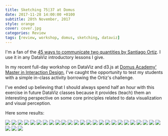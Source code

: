 ```yaml
---
title: Sketching 75|37 at Domus
date: 2017-11-28 14:00:00 +0100
subtitle: 28th November, 2017
style: orange
cover: cover.jpg
categories: Review
tags: [review, workshop, domus, sketching, dataviz]
---
```


I'm a fan of the [45 ways to communicate two quantities by Santiago Ortiz](https://visual.ly/blog/45-ways-to-communicate-two-quantities/). I use it in any DataViz introductory lessons I give.

In my recent full-day workshop on DataViz and d3.js at [Domus Academy' Master in Interaction Design](http://www.landing.domusacademy.com/master-programs/interaction-design/), I've caught the opportunity to test my students with a simple in-class activity borrowing the Ortiz's challenge. 

I've ended up believing that I should always spend half an hour with this exercise in future DataViz classes because it provides (teach) them an interesting perspective on some core principles related to data visualization and visual perception.

Here some results:

![](../assets/posts/sketching-7537-at-domus/01.jpg)
![](../assets/posts/sketching-7537-at-domus/02.jpg)
![](../assets/posts/sketching-7537-at-domus/03.jpg)
![](../assets/posts/sketching-7537-at-domus/04.jpg)
![](../assets/posts/sketching-7537-at-domus/05.jpg)
![](../assets/posts/sketching-7537-at-domus/06.jpg)
![](../assets/posts/sketching-7537-at-domus/07.jpg)
![](../assets/posts/sketching-7537-at-domus/08.jpg)
![](../assets/posts/sketching-7537-at-domus/09.jpg)
![](../assets/posts/sketching-7537-at-domus/11.jpg)
![](../assets/posts/sketching-7537-at-domus/12.jpg)
![](../assets/posts/sketching-7537-at-domus/13.jpg)
![](../assets/posts/sketching-7537-at-domus/14.jpg)
![](../assets/posts/sketching-7537-at-domus/15.jpg)
![](../assets/posts/sketching-7537-at-domus/16.jpg)
![](../assets/posts/sketching-7537-at-domus/17.jpg)
![](../assets/posts/sketching-7537-at-domus/18.jpg)
![](../assets/posts/sketching-7537-at-domus/19.jpg)
![](../assets/posts/sketching-7537-at-domus/21.jpg)
![](../assets/posts/sketching-7537-at-domus/22.jpg)
![](../assets/posts/sketching-7537-at-domus/23.jpg)
![](../assets/posts/sketching-7537-at-domus/24.jpg)
![](../assets/posts/sketching-7537-at-domus/25.jpg)
![](../assets/posts/sketching-7537-at-domus/26.jpg)
![](../assets/posts/sketching-7537-at-domus/27.jpg)
![](../assets/posts/sketching-7537-at-domus/28.jpg)
![](../assets/posts/sketching-7537-at-domus/29.jpg)
![](../assets/posts/sketching-7537-at-domus/30.jpg)
